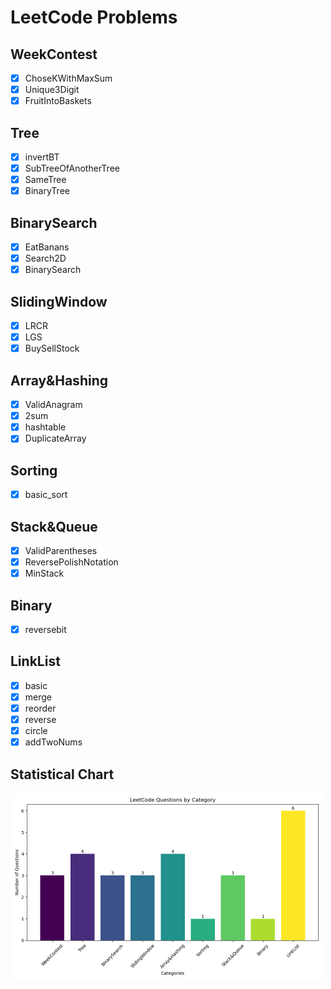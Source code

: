 # LeetCode Problems

## WeekContest
- [x] ChoseKWithMaxSum
- [x] Unique3Digit
- [x] FruitIntoBaskets

## Tree
- [x] invertBT
- [x] SubTreeOfAnotherTree
- [x] SameTree
- [x] BinaryTree

## BinarySearch
- [x] EatBanans
- [x] Search2D
- [x] BinarySearch

## SlidingWindow
- [x] LRCR
- [x] LGS
- [x] BuySellStock

## Array&Hashing
- [x] ValidAnagram
- [x] 2sum
- [x] hashtable
- [x] DuplicateArray

## Sorting
- [x] basic_sort

## Stack&Queue
- [x] ValidParentheses
- [x] ReversePolishNotation
- [x] MinStack

## Binary
- [x] reversebit

## LinkList
- [x] basic
- [x] merge
- [x] reorder
- [x] reverse
- [x] circle
- [x] addTwoNums

## Statistical Chart
<img src="chart.png" alt="questions bar chart" width="500">
